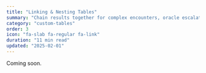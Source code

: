 ```yaml
---
title: "Linking & Nesting Tables"
summary: "Chain results together for complex encounters, oracle escalations, and generated loot."
category: "custom-tables"
order: 3
icon: "fa-slab fa-regular fa-link"
duration: "11 min read"
updated: "2025-02-01"
---
```


Coming soon.
